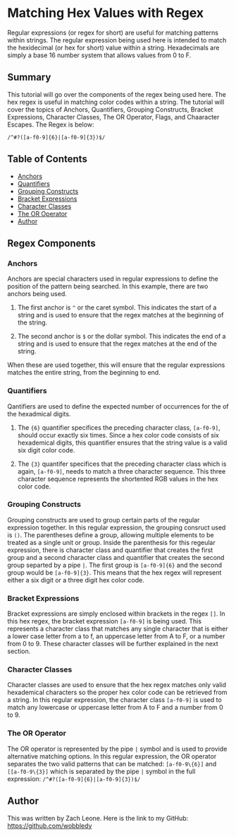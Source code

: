 # Matching Hex Values with Regex

Regular expressions (or regex for short) are useful for matching patterns within strings. The regular expression being used here is intended to match the hexidecimal (or hex for short) value within a string. Hexadecimals are simply a base 16 number system that allows values from 0 to F.

## Summary

This tutorial will go over the components of the regex being used here. The hex regex is useful in matching color codes within a string. The tutorial will cover the topics of Anchors, Quantifiers, Grouping Constructs, Bracket Expressions, Character Classes, The OR Operator, Flags, and Chaaracter Escapes. The Regex is below:

`/^#?([a-f0-9]{6}|[a-f0-9]{3})$/`

## Table of Contents

- [Anchors](#anchors)
- [Quantifiers](#quantifiers)
- [Grouping Constructs](#grouping-constructs)
- [Bracket Expressions](#bracket-expressions)
- [Character Classes](#character-classes)
- [The OR Operator](#the-or-operator)
- [Author](#author)

## Regex Components

### Anchors

Anchors are special characters used in regular expressions to define the position of the pattern being searched. In this example, there are two anchors being used.

1. The first anchor is `^` or the caret symbol. This indicates the start of a string and is used to ensure that the regex matches at the beginning of the string. 

2. The second anchor is `$` or the dollar symbol. This indicates the end of a string and is used to ensure that the regex matches at the end of the string.

When these are used together, this will ensure that the regular expressions matches the entire string, from the beginning to end. 

### Quantifiers

Qantifiers are used to define the expected number of occurrences for the of the hexadmical digits. 

1. The `{6}` quantifier specifices the preceding character class, `[a-f0-9]`, should occur exactly six times. Since a hex color code consists of six hexademical digits, this quantifier ensures that the string value is a valid six digit color code.

2. The `{3}` quantifer specifices that the preceding character class which is again, `[a-f0-9]`, needs to match a three character sequence. This three character sequence represents the shortented RGB values in the hex color code.

### Grouping Constructs

Grouping constructs are used to group certain parts of the regular expression together. In this regular expression, the grouping consruct used is `()`. The parentheses define a group, allowing multiple elements to be treated as a single unit or group. Inside the parenthesis for this regeular expression, there is character class and quantifier that creates the first group and a second character class and quantifier that creates the second group separted by a pipe `|`. The first group is `[a-f0-9]{6}` and the second group would be `[a-f0-9]{3}`. This means that the hex regex will represent either a six digit or a three digit hex color code.

### Bracket Expressions

Bracket expressions are simply enclosed within brackets in the regex `[]`. In this hex regex, the bracket expression `[a-f0-9]` is being used. This represents a character class that matches any single character that is either a lower case letter from a to f, an uppercase letter from A to F, or a number from 0 to 9. These character classes will be further explained in the next section.

### Character Classes

Character classes are used to ensure that the hex regex matches only valid hexademical characters so the proper hex color code can be retrieved from a string. In this regular expression, the character class `[a-f0-9]` is used to match any lowercase or uppercase letter from A to F and a number from 0 to 9. 

### The OR Operator

The OR operator is represented by the pipe `|` symbol and is used to provide alternative matching options. In this regular expression, the OR operator separates the two valid patterns that can be matched: `[a-f0-9\{6}]` and `[[a-f0-9\{3}]` which is separated by the pipe `|` symbol in the full expression: `/^#?([a-f0-9]{6}|[a-f0-9]{3})$/`

## Author

This was written by Zach Leone. Here is the link to my GitHub: https://github.com/wobbledy


